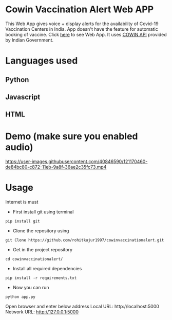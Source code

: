 # Cowin Vaccination Alert Web APP
This Web App gives voice + display alerts for the availability of Covid-19 Vaccination Centers in India. App doesn't have the feature for automatic booking of vaccine.
Click [here](https://cowinvaccinationalert.herokuapp.com/) to see Web App.
It uses [COWIN API](https://apisetu.gov.in/public/marketplace/api/cowin) provided by Indian Government.

# Languages used
## Python
## Javascript
## HTML

# Demo (make sure you enabled audio)
https://user-images.githubusercontent.com/40846590/121170460-de84bc80-c872-11eb-9a8f-36ae2c35fc73.mp4

# Usage
Internet is must
* First install git using terminal
```
pip install git
```
* Clone the repository using
```
git Clone https://github.com/rohitkujur1997/cowinvaccinationalert.git
```
* Get in the project repository
```
cd cowinvaccinationalert/
```
* Install all required dependencies
```
pip install -r requirements.txt
```
* Now you can run
```
python app.py
```
Open browser and enter below address
Local URL: http://localhost:5000 Network URL: http://127.0.0.1:5000
